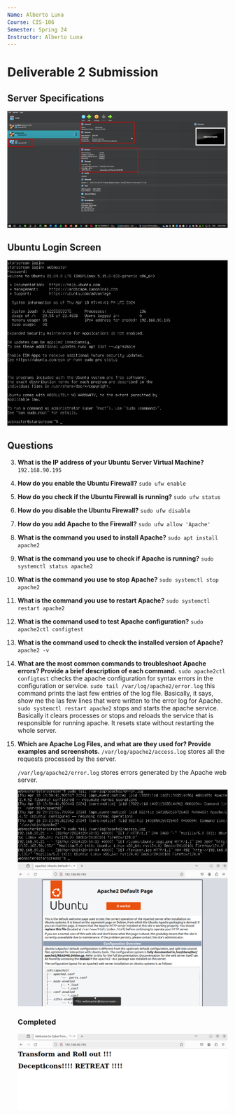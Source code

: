 ```yaml
---
Name: Alberto Luna
Course: CIS-106
Semester: Spring 24
Instructor: Alberto Luna
---
```

# Deliverable 2 Submission

## Server Specifications
![Server Specs](q1.png)

## Ubuntu Login Screen
![login](login.png)

## Questions
3. **What is the IP address of your Ubuntu Server Virtual Machine?**
   `192.168.90.195`
4. **How do you enable the Ubuntu Firewall?**
   `sudo ufw enable`
5. **How do you check if the Ubuntu Firewall is running?**
   `sudo ufw status`
6. **How do you disable the Ubuntu Firewall?**
   `sudo ufw disable`
7. **How do you add Apache to the Firewall?** 
   `sudo ufw allow 'Apache'`
8. **What is the command you used to install Apache?**
   `sudo apt install apache2`
9.  **What is the command you use to check if Apache is running?**
    `sudo systemctl status apache2`
10. **What is the command you use to stop Apache?**
    `sudo systemctl stop apache2`
11. **What is the command you use to restart Apache?**
    `sudo systemctl restart apache2`
12. **What is the command used to test Apache configuration?**
    `sudo apache2ctl configtest`
13. **What is the command used to check the installed version of Apache?**
    `apache2 -v`
14. **What are the most common commands to troubleshoot Apache errors? Provide a brief description of each command.**
    `sudo apache2ctl configtest` checks the apache configuration for syntax errors in the configuration or service.
    `sudo tail /var/log/apache2/error.log` this command prints the last few entries of the log file. Basically, it says, show me the las few lines that were written to the error log for Apache.
    `sudo systemctl restart apache2` stops and starts the apache service. Basically it clears processes or stops and reloads the service that is responsible for running apache. It resets state without restarting the whole server.

15. **Which are Apache Log Files, and what are they used for? Provide examples and screenshots.**
    `/var/log/apache2/access.log` stores all the requests processed by the server. 
    
    `/var/log/apache2/error.log`  stores errors generated by the Apache web server.

    ![Apache1](apache1.png)
    ![Apache2](apache2.png)

    ### Completed
    ![Apache3](apache3.png)
